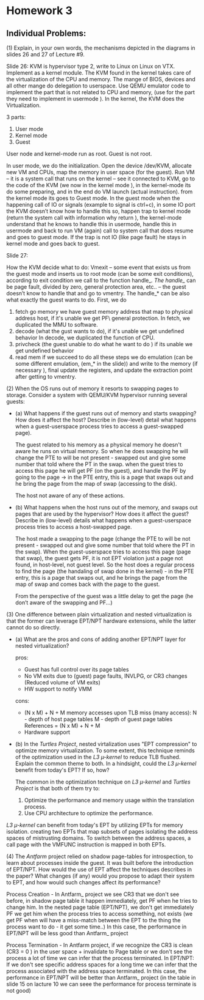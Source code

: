 # Homework 3

## Individual Problems:

(1) Explain, in your own words, the mechanisms depicted in the diagrams in
slides 26 and 27 of Lecture #9.

Slide 26:
KVM is hypervisor type 2, write to Linux on Linux on VTX.
Implement as a kernel module.
The KVM found in the kernel takes care of the virtualization of the CPU and memory.
The mange of BIOS, devices and all other mange do delegation to userspace.
Use QEMU emulator code to implement the part that is not related to CPU and memory, (use for the part they need to implement in usermode ).
In the kernel, the KVM does the Virtualization.

3 parts:
1.	User mode 
2.	Kernel mode 
3.	Guest

User node and kernel-mode run as root. Guest is not root.

In user mode, we do the initialization.
Open the device /dev/KVM, allocate new VM and CPUs, map the memory in user space (for the guest).
Run VM – it is a system call that runs on the kernel – see it connected to KVM, go to the code of the KVM (we now in the kernel mode ), in the kernel-mode its do some preparing, and in the end do VM launch (actual instruction).
from the kernel mode its goes to Guest mode.
In the guest mode when the happening call of IO or signals (example to signal is ctrl+c), in some IO port the KVM doesn’t know how to handle this so, happen trap to kernel mode (return the system call with information why return ), the kernel-mode understand that he knows to handle this in usermode, handle this in usermode and back to run VM (again) call to system call that does resume and goes to guest mode.
If the trap is not IO (like page fault) he stays in kernel mode and goes back to guest.

Slide 27:

How the KVM decide what to do:
Vmexit – some event that exists us from the guest mode and inserts us to root mode (can be some exit conditions), according to exit condition we call to the function handle_*.
The handle_* can be page fault, divided by zero, general protection area, etc.. – the guest doesn’t know to handle that and go to vmentry.
The handle_* can be also what exactly the guest wants to do.
First, we do 
1. fetch go memory we have guest memory address that map to physical address host, if it's unable we get PF\ general protection.
In fetch, we duplicated the MMU to software.
2. decode (what the gust wants to do), if it's unable we get undefined behavior 
In decode, we duplicated the function of CPU.
3. privcheck (the guest unable to do what he want to do ) if its unable we get undefined behavior 
4.	read mem
if we succeed to do all these steps we do emulation (can be some different emulation, (em_* in the slide)) and write to the memory (if necessary ), final update the registers, and update the extraction point after getting to vmentry.


(2) When the OS runs out of memory it resorts to swapping pages to storage.
Consider a system with QEMU/KVM hypervisor running several guests:

* (a) What happens if the guest runs out of memory and starts swapping? How
  does it affect the host? Describe in (low-level) detail what happens when
  a guest-userspace process tries to access a guest-swapped page).

  The guest related to his memory as a physical memory he doesn't aware he runs on virtual memory.
  So when he does swapping he will change the PTE to will be not present - swapped out and give some number that told where the PT in the swap.
  when the guest tries to access this page he will get PF (on the guest), and handle the PF by going to the page ->  in the PTE entry, this is a page that swaps out and he bring the page from the map of swap (accessing to the disk).
  
  The host not aware of any of these actions.


* (b) What happens when the host runs out of the memory, and swaps out pages
  that are used by the hypervisor? How does it affect the guest? Describe in
  (low-level) details what happens when a guest-userspace process tries to
  access a host-swapped page.

  The host made a swapping to the page (change the PTE to will be not present - swapped out and give some number that told where the PT in the swap).
  When the guest-userspace tries to access this page (page that swap), the guest gets PF, it is not EPT violation just a page not found, in host-level, not guest level.
  So the host does a regular process to find the page (the handaling of swap done in the kernel) - in the PTE entry, this is a page that swaps out, and he brings the page from the map of swap and comes back with the page to the guest. 
  
  From the perspective of the guest was a little delay to get the page (he don’t aware of the swapping and PF...)

(3) One difference between plain virtualization and nested virtualization is
that the former can leverage EPT/NPT hardware extensions, while the latter
cannot do so directly.

* (a) What are the pros and cons of adding another EPT/NPT layer for nested
  virtualization?

  pros:
    - Guest has full control over its page tables
    - No VM exits due to (guest) page faults, INVLPG, or CR3 changes (Reduced volume of VM exits)
    - HW support to notify VMM

  cons:
    - (N x M) + N + M memory accesses upon TLB miss (many access):
      N - depth of host page tables
      M - depth of guest page tables
      References = (N x M) + N + M
    - Hardware support

* (b) In the _Turtles Project_, nested virtalization uses "EPT compression"
  to optimize memory virtualization. To some extent, this technique reminds
  of the optimization used in the _L3 µ-kernel_ to reduce TLB flushed. Explain
  the common theme to both. In a hindsight, could the _L3 µ-kernel_ benefit
  from today's EPT? If so, how?

  The common in the optimization technique on _L3 µ-kernel_ and _Turtles Project_ is that both of them try to:
  1. Optimize the performance and memory usage within the translation process.
  2. Use CPU architecture to optimize the performance. 

_L3 µ-kernel_ can benefit from today's EPT by utilizing EPTs for memory isolation.
creating two EPTs that map subsets of pages isolating the address spaces of mistrusting domains. To switch between the address spaces, a call page with the VMFUNC instruction is mapped in both EPTs. 

(4) The _Antfarm_ project relied on shadow page-tables for introspection, to
learn about processes inside the guest. It was built before the introduction
of EPT/NPT. How would the use of EPT affect the techniques describes in the
paper? What changes (if any) would you propose to adapt their system to EPT,
and how would such changes affect its performance?

Process Creation - 
In Antfarm_ project we see CR3 that we don't see before, in shadow page table it happen immediately, get PF when he tries to change him.
In the nested page table (EPT/NPT), we don't get immediately PF we get him when the process tries to access something, not exists (we get PF when will have a miss-match between the EPT to the thing the process want to do - it get some time..)
In this case, the performance in EPT/NPT will be less good than Antfarm_ project

Process Termination - 
In Antfarm project, if we recognize the CR3 is clean (CR3 = 0 ) in the user space  + invalidate to Page table or we don't see the process a lot of time we can infer that the process terminated.
In EPT/NPT:
If we don't see specific address spaces for a long time we can infer that the process associated with the address space terminated.
In this case, the performance in EPT/NPT will be better than Antfarm_ project (in the table in slide 15 on lacture 10 we can seee the performance for process terminate is not good)
